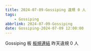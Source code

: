 ```yaml
---
title: 2024-07-09-Gossiping 違規 0 人
tags:
    - Gossiping
abbrlink: 2024-07-09-Gossiping
date: Gossiping-2024-07-09 12:00:00
---
```

Gossiping 板 [板規連結](https://www.ptt.cc/bbs/Gossiping/M.1637425085.A.07D.html)
昨天違規 0 人
